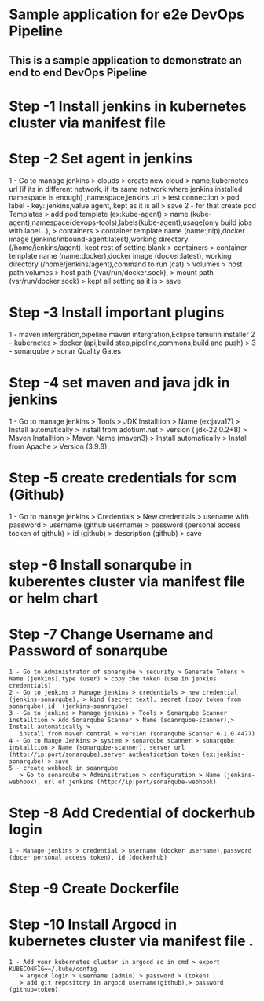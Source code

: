 # Sample application for e2e DevOps Pipeline
## This is a sample application to demonstrate an end to end DevOps Pipeline

# Step -1 Install jenkins in kubernetes cluster via manifest file 
# Step -2 Set agent in jenkins 
  1 - Go to manage jenkins > clouds > create new cloud 
    > name,kubernetes url (if its in different network, if its same network where jenkins installed namespace is enough)
    ,namespace,jenkins url > test connection
    > pod label - key: jenkins,value:agent, kept as it is all 
    > save
  2 - for that create pod Templates 
      > add pod template (ex:kube-agent)
      > name (kube-agent),namespace(devops-tools),labels(kube-agent),usage(only build jobs with label...),
      > containers > container template name (name:jnlp),docker image (jenkins/inbound-agent:latest),working directory (/home/jenkins/agent),
        kept rest of setting blank
      > containers > container template name (name:docker),docker image (docker:latest), working directory (/home/jenkins/agent),command to run (cat)
      > volumes > host path volumes > host path (/var/run/docker.sock), > mount path (var/run/docker.sock) 
      > kept all setting as it is 
      > save
# Step -3 Install important plugins
   1 - maven intergration,pipeline maven intergration,Eclipse temurin installer
   2 - kubernetes > docker (api,build step,pipeline,commons,build and push) >
   3 - sonarqube > sonar Quality Gates

# Step -4 set maven and java jdk in jenkins
   1 - Go to manage jenkins > Tools 
      > JDK Installtion > Name (ex:java17) > Install automatically > install from adotium.net > version ( jdk-22.0.2+8)
      > Maven Installtion > Maven Name (maven3) > Install automatically > Install from Apache > Version (3.9.8)

# Step -5  create credentials for scm (Github)
   1 - Go to manage jenkins > Credentials
      > New credentials > usename with password > username (github username) > password (personal access tocken of github) > id (github) > description
        (github) > save

# step -6 Install sonarqube in kuberentes cluster via manifest file or helm chart

# Step -7 Change Username and Password of sonarqube
    1 - Go to Administrator of sonarqube > security > Generate Tokens > Name (jenkins),type (user) > copy the token (use in jenkins credentials)
    2 - Go to jenkins > Manage jenkins > credentials > new credential (jenkins-sonarqube), > kind (secret text), secret (copy token from sonarqube),id  (jenkins-soanrqube)
    3 - Go to jenkins > Manage jenkins > Tools > Sonarqube Scanner installtion > Add Sonarqube Scanner > Name (soanrqube-scanner),> Install automatically >
       install from maven central > version (sonarqube Scanner 6.1.0.4477)
    4 - Go to Mange Jenkins > system > sonarqube scanner > sonarqube installtion > Name (sonarqube-scanner), server url (http://ip:port/sonarqube),server authentication token (ex:jenkins-sonarqube) > save
    5 - create webhook in soanrqube
       > Go to sonarqube > Administration > configuration > Name (jenkins-webhook), url of jenkins (http://ip:port/sonarqube-webhook)

# Step -8 Add Credential of dockerhub login
    1 - Manage jenkins > credential > username (docker username),password (docer personal access token), id (dockerhub)
    
# Step -9 Create Dockerfile 

# Step -10 Install Argocd in kubernetes cluster via manifest file .
    1 - Add your kubernetes cluster in argocd so in cmd > export KUBECONFIG=~/.kube/config
       > argocd login > username (admin) > password > (token)
       > add git repository in argocd username(github),> password (github=token),



 
